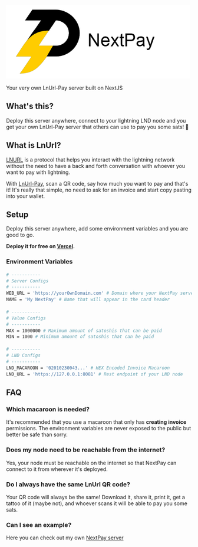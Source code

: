 ![NextPay](/docs/nextpay.png)

Your very own LnUrl-Pay server built on NextJS

## What's this?

Deploy this server anywhere, connect to your lightning LND node and you get your own LnUrl-Pay server that others can use to pay you some sats! 🤑

## What is LnUrl?

[LNURL](https://github.com/btcontract/lnurl-rfc) is a protocol that helps you interact with the lightning network without the need to have a back and forth conversation with whoever you want to pay with lightning.

With [LnUrl-Pay](https://github.com/btcontract/lnurl-rfc/blob/master/lnurl-pay.md), scan a QR code, say how much you want to pay and that's it! It's really that simple, no need to ask for an invoice and start copy pasting into your wallet.

## Setup

Deploy this server anywhere, add some environment variables and you are good to go.

**Deploy it for free on [Vercel](https://vercel.com/).**

### Environment Variables

```bash
# -----------
# Server Configs
# -----------
WEB_URL = 'https://yourOwnDomain.com' # Domain where your NextPay server will be available
NAME = 'My NextPay' # Name that will appear in the card header

# -----------
# Value Configs
# -----------
MAX = 1000000 # Maximum amount of satoshis that can be paid
MIN = 1000 # Minimum amount of satoshis that can be paid

# -----------
# LND Configs
# -----------
LND_MACAROON = '02010230043...' # HEX Encoded Invoice Macaroon
LND_URL = 'https://127.0.0.1:8081' # Rest endpoint of your LND node
```

## FAQ

### Which macaroon is needed?

It's recommended that you use a macaroon that only has **creating invoice** permissions. The environment variables are never exposed to the public but better be safe than sorry.

### Does my node need to be reachable from the internet?

Yes, your node must be reachable on the internet so that NextPay can connect to it from wherever it's deployed.

### Do I always have the same LnUrl QR code?

Your QR code will always be the same! Download it, share it, print it, get a tattoo of it (maybe not), and whoever scans it will be able to pay you some sats.

### Can I see an example?

Here you can check out my own [NextPay server](https://nextpay.apotdevin.com/)
